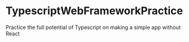 # TypescriptWebFrameworkPractice
Practice the full potential of Typescript on making a simple app without React
